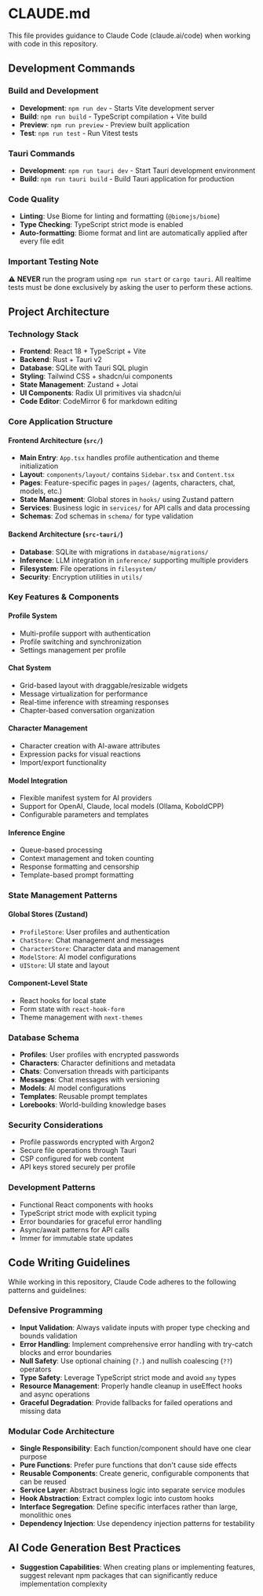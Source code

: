 # CLAUDE.md

This file provides guidance to Claude Code (claude.ai/code) when working with
code in this repository.

## Development Commands

### Build and Development

- **Development**: `npm run dev` - Starts Vite development server
- **Build**: `npm run build` - TypeScript compilation + Vite build
- **Preview**: `npm run preview` - Preview built application
- **Test**: `npm run test` - Run Vitest tests

### Tauri Commands

- **Development**: `npm run tauri dev` - Start Tauri development environment
- **Build**: `npm run tauri build` - Build Tauri application for production

### Code Quality

- **Linting**: Use Biome for linting and formatting (`@biomejs/biome`)
- **Type Checking**: TypeScript strict mode is enabled
- **Auto-formatting**: Biome format and lint are automatically applied after every file edit

### Important Testing Note

⚠️ **NEVER** run the program using `npm run start` or `cargo tauri`. All
realtime tests must be done exclusively by asking the user to perform these
actions.

## Project Architecture

### Technology Stack

- **Frontend**: React 18 + TypeScript + Vite
- **Backend**: Rust + Tauri v2
- **Database**: SQLite with Tauri SQL plugin
- **Styling**: Tailwind CSS + shadcn/ui components
- **State Management**: Zustand + Jotai
- **UI Components**: Radix UI primitives via shadcn/ui
- **Code Editor**: CodeMirror 6 for markdown editing

### Core Application Structure

#### Frontend Architecture (`src/`)

- **Main Entry**: `App.tsx` handles profile authentication and theme
  initialization
- **Layout**: `components/layout/` contains `Sidebar.tsx` and `Content.tsx`
- **Pages**: Feature-specific pages in `pages/` (agents, characters, chat,
  models, etc.)
- **State Management**: Global stores in `hooks/` using Zustand pattern
- **Services**: Business logic in `services/` for API calls and data processing
- **Schemas**: Zod schemas in `schema/` for type validation

#### Backend Architecture (`src-tauri/`)

- **Database**: SQLite with migrations in `database/migrations/`
- **Inference**: LLM integration in `inference/` supporting multiple providers
- **Filesystem**: File operations in `filesystem/`
- **Security**: Encryption utilities in `utils/`

### Key Features & Components

#### Profile System

- Multi-profile support with authentication
- Profile switching and synchronization
- Settings management per profile

#### Chat System

- Grid-based layout with draggable/resizable widgets
- Message virtualization for performance
- Real-time inference with streaming responses
- Chapter-based conversation organization

#### Character Management

- Character creation with AI-aware attributes
- Expression packs for visual reactions
- Import/export functionality

#### Model Integration

- Flexible manifest system for AI providers
- Support for OpenAI, Claude, local models (Ollama, KoboldCPP)
- Configurable parameters and templates

#### Inference Engine

- Queue-based processing
- Context management and token counting
- Response formatting and censorship
- Template-based prompt formatting

### State Management Patterns

#### Global Stores (Zustand)

- `ProfileStore`: User profiles and authentication
- `ChatStore`: Chat management and messages
- `CharacterStore`: Character data and management
- `ModelStore`: AI model configurations
- `UIStore`: UI state and layout

#### Component-Level State

- React hooks for local state
- Form state with `react-hook-form`
- Theme management with `next-themes`

### Database Schema

- **Profiles**: User profiles with encrypted passwords
- **Characters**: Character definitions and metadata
- **Chats**: Conversation threads with participants
- **Messages**: Chat messages with versioning
- **Models**: AI model configurations
- **Templates**: Reusable prompt templates
- **Lorebooks**: World-building knowledge bases

### Security Considerations

- Profile passwords encrypted with Argon2
- Secure file operations through Tauri
- CSP configured for web content
- API keys stored securely per profile

### Development Patterns

- Functional React components with hooks
- TypeScript strict mode with explicit typing
- Error boundaries for graceful error handling
- Async/await patterns for API calls
- Immer for immutable state updates

## Code Writing Guidelines

While working in this repository, Claude Code adheres to the following patterns
and guidelines:

### Defensive Programming

- **Input Validation**: Always validate inputs with proper type checking and
  bounds validation
- **Error Handling**: Implement comprehensive error handling with try-catch
  blocks and error boundaries
- **Null Safety**: Use optional chaining (`?.`) and nullish coalescing (`??`)
  operators
- **Type Safety**: Leverage TypeScript strict mode and avoid `any` types
- **Resource Management**: Properly handle cleanup in useEffect hooks and async
  operations
- **Graceful Degradation**: Provide fallbacks for failed operations and missing
  data

### Modular Code Architecture

- **Single Responsibility**: Each function/component should have one clear
  purpose
- **Pure Functions**: Prefer pure functions that don't cause side effects
- **Reusable Components**: Create generic, configurable components that can be
  reused
- **Service Layer**: Abstract business logic into separate service modules
- **Hook Abstraction**: Extract complex logic into custom hooks
- **Interface Segregation**: Define specific interfaces rather than large,
  monolithic ones
- **Dependency Injection**: Use dependency injection patterns for testability

## AI Code Generation Best Practices

- **Suggestion Capabilities**: When creating plans or implementing features, suggest relevant npm packages that can significantly reduce implementation complexity